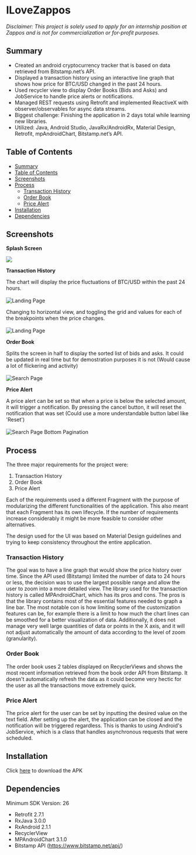 # ILoveZappos

*Disclaimer: This project is solely used to apply for an internship position at Zappos and is not for commercialization or for-profit purposes.*

## Summary

* Created an android cryptocurrency tracker that is based on data retrieved from Bitstamp.net’s API.
* Displayed a transaction history using an interactive line graph that shows how price for BTC/USD changed in the past 24 hours.
* Used recycler view to display Order Books (Bids and Asks) and JobService to handle price alerts or notifications.
* Managed REST requests using Retrofit and implemented ReactiveX with observer/observables for async data streams.
* Biggest challenge: Finishing the application in 2 days total while learning new libraries.
* Utilized: Java, Android Studio, JavaRx/AndroidRx, Material Design, Retrofit, mpAndroidChart, Bitstamp.net’s API.


## Table of Contents

<!--ts-->
   * [Summary](#summary)
   * [Table of Contents](#table-of-contents)
   * [Screenshots](#ss)
   * [Process](#process)
      * [Transaction History](#transaction-history)
      * [Order Book](#order-book)
      * [Price Alert](#price-alert)
   * [Installation](#installation)
   * [Dependencies](#dependencies)
<!--te-->

## Screenshots

**Splash Screen**

[![](https://i.imgur.com/GwPV1yo.png)](#)

**Transaction History**

The chart will display the price fluctuations of BTC/USD within the past 24 hours.<br><br>
![Landing Page](/docs/screenshots/chart.jpg?raw=true)<br>

Changing to horizontal view, and toggling the grid and values for each of the breakpoints when the price changes.<br><br>
![Landing Page](/docs/screenshots/chart-toggle.jpg?raw=true)<br>

**Order Book**

Splits the screen in half to display the sorted list of bids and asks. It could be updated in real time but for demostration purposes it is not (Would cause a lot of flickering and activity)<br><br>
![Search Page](/docs/screenshots/book-order.jpg?raw=true)<br>

**Price Alert**

A price alert can be set so that when a price is below the selected amount, it will trigger a notification. By pressing the cancel button, it will reset the notification that was set (Could use a more understandable button label like 'Reset')<br><br>
![Search Page Bottom Pagination](/docs/screenshots/notification.jpg?raw=true)<br>

## Process

The three major requirements for the project were:

1. Transaction History
2. Order Book
3. Price Alert

Each of the requirements used a different Fragment with the purpose of modularizing the different functionalities of the application. This also meant that each Fragment has its own lifecycle. If the number of requirements increase considerably it might be more feasible to consider other alternatives.

The design used for the UI was based on Material Design guidelines and trying to keep consistency throughout the entire application.

### Transaction History

The goal was to have a line graph that would show the price history over time. Since the API used (Bitstamp) limited the number of data to 24 hours or less, the decision was to use the largest possible range and allow the user to zoom into a more detailed view. The library used for the transaction history is called MPAndroidChart, which has its pros and cons. The pros is that the library contains most of the essential features needed to graph a line bar. The most notable con is how limiting some of the customization features can be, for example there is a limit to how much the chart lines can be smoothed for a better visualization of data. Additionally, it does not manage very well large quantities of data or points in the X axis, and it will not adjust automatically the amount of data according to the level of zoom (granularity).

### Order Book

The order book uses 2 tables displayed on RecyclerViews and shows the most recent information retrieved from the book order API from Bitstamp. It doesn't automatically refresh the data as it could become very hectic for the user as all the transactions move extremely quick.

### Price Alert

The price alert for the user can be set by inputting the desired value on the text field. After setting up the alert, the application can be closed and the notification will be triggered regardless. This is thanks to using Android's JobService, which is a class that handles asynchronous requests that were scheduled. 

## Installation

Click [here](/docs/CryptocurrencyTracker.apk?raw=true) to download the APK

## Dependencies

Minimum SDK Version: 26

* Retrofit 2.7.1
* RxJava 3.0.0
* RxAndroid 2.1.1
* RecyclerView
* MPAndroidChart 3.1.0
* Bitstamp API (https://www.bitstamp.net/api/)

